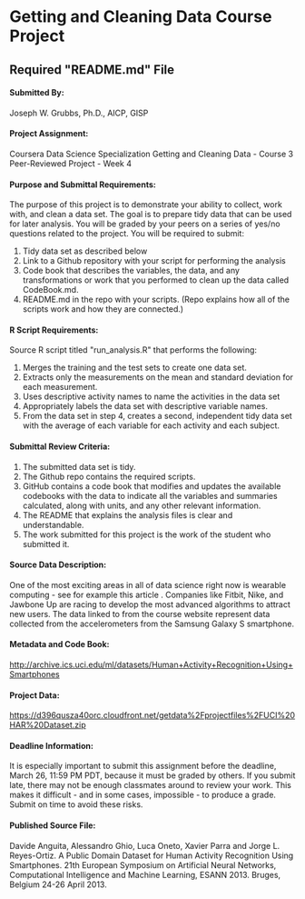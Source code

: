 # Getting and Cleaning Data Course Project

## Required "README.md" File

#### Submitted By:
Joseph W. Grubbs, Ph.D., AICP, GISP

#### Project Assignment:
Coursera Data Science Specialization
Getting and Cleaning Data - Course 3
Peer-Reviewed Project - Week 4

#### Purpose and Submittal Requirements:
The purpose of this project is to demonstrate your ability to collect, work with, and clean a data set. The goal is to prepare tidy data that can be used for later analysis. You will be graded by your peers on a series of yes/no questions related to the project. You will be required to submit: 

1. Tidy data set as described below
2. Link to a Github repository with your script for performing the analysis
3. Code book that describes the variables, the data, and any transformations or work that you performed to clean up the data called CodeBook.md. 
4. README.md in the repo with your scripts. (Repo explains how all of the scripts work and how they are connected.)

#### R Script Requirements:
Source R script titled "run_analysis.R" that performs the following:
1. Merges the training and the test sets to create one data set.
2. Extracts only the measurements on the mean and standard deviation for each measurement.
3. Uses descriptive activity names to name the activities in the data set
4. Appropriately labels the data set with descriptive variable names.
5. From the data set in step 4, creates a second, independent tidy data set with the average of each variable for each activity and each subject.

#### Submittal Review Criteria:
1. The submitted data set is tidy.
2. The Github repo contains the required scripts.
3. GitHub contains a code book that modifies and updates the available codebooks with the data to indicate all the variables and summaries calculated, along with units, and any other relevant information.
4. The README that explains the analysis files is clear and understandable.
5. The work submitted for this project is the work of the student who submitted it.

#### Source Data Description:
One of the most exciting areas in all of data science right now is wearable computing - see for example this article . Companies like Fitbit, Nike, and Jawbone Up are racing to develop the most advanced algorithms to attract new users. The data linked to from the course website represent data collected from the accelerometers from the Samsung Galaxy S smartphone. 

#### Metadata and Code Book:

http://archive.ics.uci.edu/ml/datasets/Human+Activity+Recognition+Using+Smartphones

#### Project Data:

https://d396qusza40orc.cloudfront.net/getdata%2Fprojectfiles%2FUCI%20HAR%20Dataset.zip

#### Deadline Information:
It is especially important to submit this assignment before the deadline, March 26, 11:59 PM PDT, because it must be graded by others. If you submit late, there may not be enough classmates around to review your work. This makes it difficult - and in some cases, impossible - to produce a grade. Submit on time to avoid these risks.

#### Published Source File: 
Davide Anguita, Alessandro Ghio, Luca Oneto, Xavier Parra and Jorge L. Reyes-Ortiz. A Public Domain Dataset for Human Activity Recognition Using Smartphones. 21th European Symposium on Artificial Neural Networks, Computational Intelligence and Machine Learning, ESANN 2013. Bruges, Belgium 24-26 April 2013.







